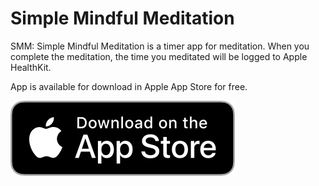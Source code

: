 
# Simple Mindful Meditation

SMM: Simple Mindful Meditation is a timer app for meditation. When you complete the meditation, the time you meditated will be logged to Apple HealthKit.

App is available for download in Apple App Store for free.

[![alt text](https://github.com/thevishnupradeep/Simple-Mindful-Meditation/blob/master/resources/iosdownload.png?raw=true "Download on Apple App store")](https://apps.apple.com/ae/app/simple-mindful-meditation/id1523101993)
